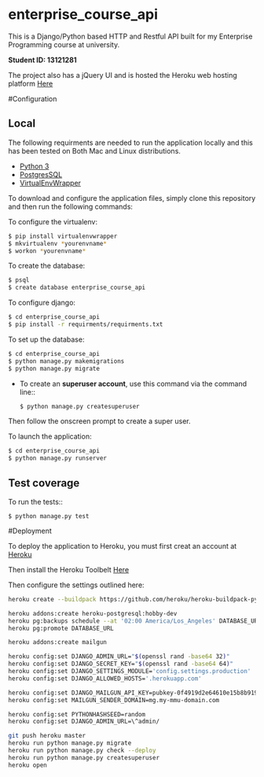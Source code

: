 enterprise_course_api
=====================

This is a Django/Python based HTTP and Restful API built for my Enterprise Programming course at university.

**Student ID: 13121281**

The project also has a jQuery UI and is hosted the Heroku web hosting platform [Here](https://aqueous-shore-75997.herokuapp.com) 

#Configuration

Local
--------
The following requirments are needed to run the application locally and this has been tested on Both Mac and Linux distributions.


* [Python 3](https://www.python.org/downloads/) 
* [PostgresSQL](https://www.postgresql.org/download/)
* [VirtualEnvWrapper](https://virtualenvwrapper.readthedocs.io/en/latest/install.html)

To download and configure the application files, simply clone this repository and then run the following commands:

To configure the virtualenv:
```sh
$ pip install virtualenvwrapper
$ mkvirtualenv *yourenvname*
$ workon *yourenvname*
```

To create the database:
```sh
$ psql
$ create database enterprise_course_api
```

To configure django:
```sh
$ cd enterprise_course_api
$ pip install -r requirments/requirments.txt
```

To set up the database:
```sh
$ cd enterprise_course_api
$ python manage.py makemigrations
$ python manage.py migrate
```

* To create an **superuser account**, use this command via the command line::
    ```sh
    $ python manage.py createsuperuser
    ```
    
Then follow the onscreen prompt to create a super user.

To launch the application:
```sh
$ cd enterprise_course_api
$ python manage.py runserver
```

Test coverage
--------

To run the tests::

    $ python manage.py test

#Deployment

To deploy the application to Heroku, you must first creat an account at [Heroku](https://www.heroku.com/home)

Then install the Heroku Toolbelt [Here](https://devcenter.heroku.com/articles/heroku-cli)

Then configure the settings outlined here:
```sh
heroku create --buildpack https://github.com/heroku/heroku-buildpack-python

heroku addons:create heroku-postgresql:hobby-dev
heroku pg:backups schedule --at '02:00 America/Los_Angeles' DATABASE_URL
heroku pg:promote DATABASE_URL

heroku addons:create mailgun

heroku config:set DJANGO_ADMIN_URL="$(openssl rand -base64 32)"
heroku config:set DJANGO_SECRET_KEY="$(openssl rand -base64 64)"
heroku config:set DJANGO_SETTINGS_MODULE='config.settings.production'
heroku config:set DJANGO_ALLOWED_HOSTS='.herokuapp.com'

heroku config:set DJANGO_MAILGUN_API_KEY=pubkey-0f4919d2e64610e15b8b9190cde539b8 
heroku config:set MAILGUN_SENDER_DOMAIN=mg.my-mmu-domain.com

heroku config:set PYTHONHASHSEED=random
heroku config:set DJANGO_ADMIN_URL=\^admin/

git push heroku master
heroku run python manage.py migrate
heroku run python manage.py check --deploy
heroku run python manage.py createsuperuser
heroku open
```



